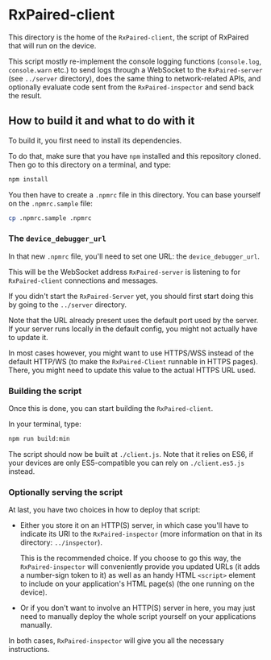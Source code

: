 # RxPaired-client

This directory is the home of the `RxPaired-client`, the script of RxPaired
that will run on the device.

This script mostly re-implement the console logging functions (`console.log`,
`console.warn` etc.) to send logs through a WebSocket to the `RxPaired-server`
(see `../server` directory), does the same thing to network-related APIs, and
optionally evaluate code sent from the `RxPaired-inspector` and send back the
result.

## How to build it and what to do with it

To build it, you first need to install its dependencies.

To do that, make sure that you have `npm` installed and this repository cloned.
Then go to this directory on a terminal, and type:

```sh
npm install
```

You then have to create a `.npmrc` file in this directory.
You can base yourself on the `.npmrc.sample` file:

```sh
cp .npmrc.sample .npmrc
```

### The `device_debugger_url`

In that new `.npmrc` file, you'll need to set one URL: the `device_debugger_url`.

This will be the WebSocket address `RxPaired-server` is listening to for
`RxPaired-client` connections and messages.

If you didn't start the `RxPaired-Server` yet, you should first start doing this by
going to the `../server` directory.

Note that the URL already present uses the default port used by the server. If your
server runs locally in the default config, you might not actually have to update it.

In most cases however, you might want to use HTTPS/WSS instead of the default HTTP/WS
(to make the `RxPaired-Client` runnable in HTTPS pages).
There, you might need to update this value to the actual HTTPS URL used.

### Building the script

Once this is done, you can start building the `RxPaired-client`.

In your terminal, type:

```sh
npm run build:min
```

The script should now be built at `./client.js`. Note that it relies on ES6, if
your devices are only ES5-compatible you can rely on `./client.es5.js` instead.

### Optionally serving the script

At last, you have two choices in how to deploy that script:

- Either you store it on an HTTP(S) server, in which case you'll have to
  indicate its URI to the `RxPaired-inspector` (more information on that
  in its directory: `../inspector`).

  This is the recommended choice.
  If you choose to go this way, the `RxPaired-inspector` will conveniently
  provide you updated URLs (it adds a number-sign token to it) as well as
  an handy HTML `<script>` element to include on your application's HTML
  page(s) (the one running on the device).

- Or if you don't want to involve an HTTP(S) server in here, you may just need
  to manually deploy the whole script yourself on your applications manually.

In both cases, `RxPaired-inspector` will give you all the necessary instructions.
